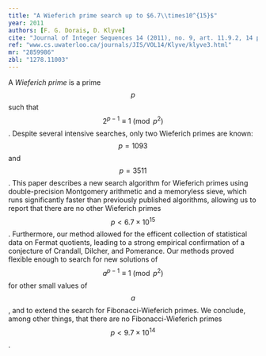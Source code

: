 ```yaml
---
title: "A Wieferich prime search up to $6.7\\times10^{15}$"
year: 2011
authors: [F. G. Dorais, D. Klyve]
cite: "Journal of Integer Sequences 14 (2011), no. 9, art. 11.9.2, 14 p."
ref: "www.cs.uwaterloo.ca/journals/JIS/VOL14/Klyve/klyve3.html"
mr: "2859986"
zbl: "1278.11003"
---
```

A _Wieferich prime_ is a prime $$p$$ such that $$2^{p-1} \equiv 1 \pmod{p^2}$$. Despite several intensive searches, only two Wieferich primes are known: $$p = 1093$$ and $$p = 3511$$. This paper describes a new search algorithm for Wieferich primes using double-precision Montgomery arithmetic and a memoryless sieve, which runs significantly faster than previously published algorithms, allowing us to report that there are no other Wieferich primes $$p < 6.7 \times 10^{15}$$. Furthermore, our method allowed for the efficent collection of statistical data on Fermat quotients, leading to a strong empirical confirmation of a conjecture of Crandall, Dilcher, and Pomerance. Our methods proved flexible enough to search for new solutions of $$a^{p-1} \equiv 1 \pmod{p^2}$$ for other small values of $$a$$, and to extend the search for Fibonacci-Wieferich primes. We conclude, among other things, that there are no Fibonacci-Wieferich primes $$p < 9.7 \times 10^{14}$$.
